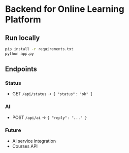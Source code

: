 # Backend for Online Learning Platform

## Run locally

```bash
pip install -r requirements.txt
python app.py
```

## Endpoints

### Status
- GET `/api/status` → `{ "status": "ok" }`

### AI
- POST `/api/ai` → `{ "reply": "..." }`

### Future
- AI service integration
- Courses API
